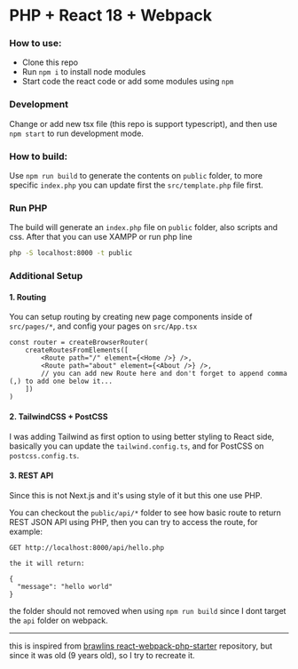 # PHP + React 18 + Webpack

### How to use:
- Clone this repo
- Run `npm i` to install node modules
- Start code the react code or add some modules using `npm`

### Development
Change or add new tsx file (this repo is support typescript), and then use `npm start` to run development mode.

### How to build:
Use `npm run build` to generate the contents on `public` folder, to more specific `index.php` you can update first the `src/template.php` file first.

### Run PHP
The build will generate an `index.php` file on `public` folder, also scripts and css. After that you can use XAMPP or run php line
```bash
php -S localhost:8000 -t public
```

### Additional Setup
#### 1. Routing
You can setup routing by creating new page components inside of `src/pages/*`, and config your pages on `src/App.tsx`
```tsx
const router = createBrowserRouter(
    createRoutesFromElements([
        <Route path="/" element={<Home />} />,
        <Route path="about" element={<About />} />,
        // you can add new Route here and don't forget to append comma (,) to add one below it...
    ])
)
```

#### 2. TailwindCSS + PostCSS
I was adding Tailwind as first option to using better styling to React side, basically you can update the `tailwind.config.ts`, and for PostCSS on `postcss.config.ts`.

#### 3. REST API
Since this is not Next.js and it's using style of it but this one use PHP.

You can checkout the `public/api/*` folder to see how basic route to return REST JSON API using PHP, then you can try to access the route, for example:
```
GET http://localhost:8000/api/hello.php

the it will return:

{
  "message": "hello world"
}
```
the folder should not removed when using `npm run build` since I dont target the `api` folder on webpack.

---

this is inspired from [brawlins react-webpack-php-starter](https://github.com/brawlins/react-webpack-php-starter) repository, but since it was old (9 years old), so I try to recreate it.